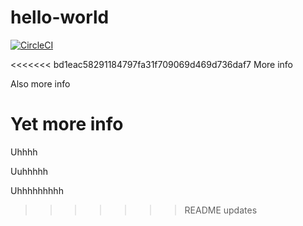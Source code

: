 # hello-world

[![CircleCI](https://circleci.com/gh/DarthHater/hello-world.svg?style=svg)](https://circleci.com/gh/DarthHater/hello-world)

<<<<<<< bd1eac58291184797fa31f709069d469d736daf7
More info

Also more info

Yet more info
=======
Uhhhh

Uuhhhhh

Uhhhhhhhhh
>>>>>>> README updates
